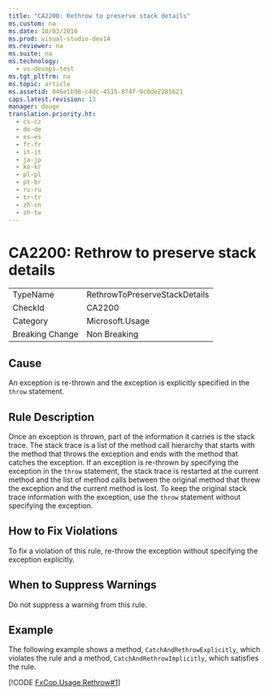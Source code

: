 ```yaml
---
title: "CA2200: Rethrow to preserve stack details"
ms.custom: na
ms.date: 10/03/2016
ms.prod: visual-studio-dev14
ms.reviewer: na
ms.suite: na
ms.technology: 
  - vs-devops-test
ms.tgt_pltfrm: na
ms.topic: article
ms.assetid: 046e1b98-c4dc-4515-874f-9c0de2285621
caps.latest.revision: 13
manager: douge
translation.priority.ht: 
  - cs-cz
  - de-de
  - es-es
  - fr-fr
  - it-it
  - ja-jp
  - ko-kr
  - pl-pl
  - pt-br
  - ru-ru
  - tr-tr
  - zh-cn
  - zh-tw
---
```

# CA2200: Rethrow to preserve stack details
|||  
|-|-|  
|TypeName|RethrowToPreserveStackDetails|  
|CheckId|CA2200|  
|Category|Microsoft.Usage|  
|Breaking Change|Non Breaking|  
  
## Cause  
 An exception is re-thrown and the exception is explicitly specified in the `throw` statement.  
  
## Rule Description  
 Once an exception is thrown, part of the information it carries is the stack trace. The stack trace is a list of the method call hierarchy that starts with the method that throws the exception and ends with the method that catches the exception. If an exception is re-thrown by specifying the exception in the `throw` statement, the stack trace is restarted at the current method and the list of method calls between the original method that threw the exception and the current method is lost. To keep the original stack trace information with the exception, use the `throw` statement without specifying the exception.  
  
## How to Fix Violations  
 To fix a violation of this rule, re-throw the exception without specifying the exception explicitly.  
  
## When to Suppress Warnings  
 Do not suppress a warning from this rule.  
  
## Example  
 The following example shows a method, `CatchAndRethrowExplicitly`, which violates the rule and a method, `CatchAndRethrowImplicitly`, which satisfies the rule.  
  
 [!CODE [FxCop.Usage.Rethrow#1](../CodeSnippet/VS_Snippets_CodeAnalysis/FxCop.Usage.Rethrow#1)]